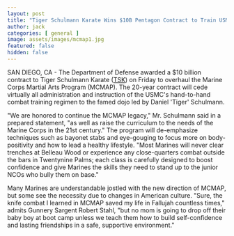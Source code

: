 ```yaml
---
layout: post
title: "Tiger Schulmann Karate Wins $10B Pentagon Contract to Train USMC"
author: jack
categories: [ general ]
image: assets/images/mcmap1.jpg
featured: false
hidden: false
---
```


SAN DIEGO, CA - The Department of Defense awarded a $10 billion contract to Tiger Schulmann Karate ([TSK](https://tsk.com/)) on Friday to overhaul the Marine Corps Martial Arts Program (MCMAP). The 20-year contract will cede virtually all administration and instruction of the USMC's hand-to-hand combat training regimen to the famed dojo led by Daniel 'Tiger' Schulmann. 

"We are honored to continue the MCMAP legacy," Mr. Schulmann said in a prepared statement, "as well as raise the curriculum to the needs of the Marine Corps in the 21st century." The program will de-emphasize techniques such as bayonet stabs and eye-gouging to focus more on body-positivity and how to lead a healthy lifestyle. "Most Marines will never clear trenches at Belleau Wood or experience any close-quarters combat outside the bars in Twentynine Palms; each class is carefully designed to boost confidence and give Marines the skills they need to stand up to the junior NCOs who bully them on base."

Many Marines are understandable jostled with the new direction of MCMAP, but some see the necessity due to changes in American culture. "Sure, the knife combat I learned in MCMAP saved my life in Fallujah countless times," admits Gunnery Sargent Robert Stahl, "but no mom is going to drop off their baby boy at boot camp unless we teach them how to build self-confidence and lasting friendships in a safe, supportive environment."
